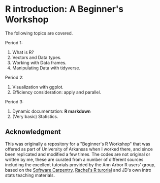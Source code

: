 # R introduction: A Beginner's Workshop


The following topics are covered. 

Period 1:

1.  What is R? 
2.  Vectors and Data types. 
3.  Working with Data frames. 
4.  Manipulating Data with tidyverse. 

Period 2: 

1.  Visualization with ggplot.
2. Efficiency consideration: apply and parallel. 

Period 3: 

1.  Dynamic documentation: **R markdown**
2.  (Very basic) Statistics.


## Acknowledgment

This was originally a repository for a "Beginner's R Workshop" that was offered as part of University of Arkansas when I worked there, and since been replicated and modified a few times. The codes are not original or written by me, these are curated from a number of different sources including the excellent tutorials provided by the Ann Arbor R users' group, based on the [Software Carpentry](http://datacarpentry.org), [Rachel's R turorial](https://www.kaggle.com/rtatman/rachael-s-r-tutorials/notebook) and JD's own intro stats teaching materials. 


